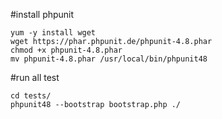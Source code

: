 #install phpunit
```
yum -y install wget
wget https://phar.phpunit.de/phpunit-4.8.phar
chmod +x phpunit-4.8.phar
mv phpunit-4.8.phar /usr/local/bin/phpunit48
```

#run all test
```
cd tests/
phpunit48 --bootstrap bootstrap.php ./
```
